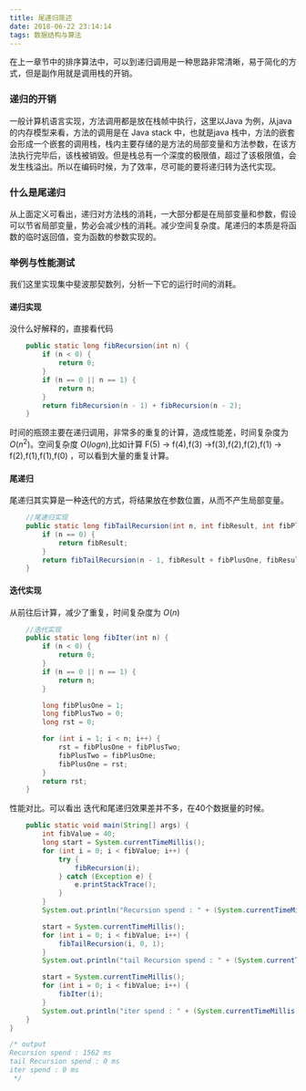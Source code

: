 ```yaml
---
title: 尾递归简述
date: 2018-06-22 23:14:14
tags: 数据结构与算法
---
```




在上一章节中的排序算法中，可以到递归调用是一种思路非常清晰，易于简化的方式，但是副作用就是调用栈的开销。<!-- more --> 

###  递归的开销

一般计算机语言实现，方法调用都是放在栈帧中执行，这里以Java 为例，从java的内存模型来看，方法的调用是在 Java stack 中，也就是java 栈中，方法的嵌套会形成一个嵌套的调用栈，栈内主要存储的是方法的局部变量和方法参数，在该方法执行完毕后，该栈被销毁。但是栈总有一个深度的极限值，超过了该极限值，会发生栈溢出。所以在编码时候，为了效率，尽可能的要将递归转为迭代实现。

### 什么是尾递归

从上面定义可看出，递归对方法栈的消耗，一大部分都是在局部变量和参数，假设可以节省局部变量，势必会减少栈的消耗。减少空间复杂度。尾递归的本质是将函数的临时返回值，变为函数的参数实现的。

### 举例与性能测试

我们这里实现集中斐波那契数列，分析一下它的运行时间的消耗。

#### 递归实现

没什么好解释的，直接看代码

```java
    public static long fibRecursion(int n) {
        if (n < 0) {
            return 0;
        }
        if (n == 0 || n == 1) {
            return n;
        }
        return fibRecursion(n - 1) + fibRecursion(n - 2);
    }
```

时间的瓶颈主要在递归调用，非常多的重复的计算，造成性能差，时间复杂度为$O(n^2)$。空间复杂度 $O(logn)$,比如计算 F(5)  -> f(4),f(3) ->f(3),f(2),f(2),f(1) -> f(2),f(1),f(1),f(0) ，可以看到大量的重复计算。

#### 尾递归

尾递归其实算是一种迭代的方式，将结果放在参数位置，从而不产生局部变量。

```java
    //尾递归实现
    public static long fibTailRecursion(int n, int fibResult, int fibPlusOne) {
        if (n == 0) {
            return fibResult;
        }
        return fibTailRecursion(n - 1, fibResult + fibPlusOne, fibResult);
    }
```

#### 迭代实现

从前往后计算，减少了重复，时间复杂度为 $O(n)$ 

```java
    //迭代实现
    public static long fibIter(int n) {
        if (n < 0) {
            return 0;
        }
        if (n == 0 || n == 1) {
            return n;
        }

        long fibPlusOne = 1;
        long fibPlusTwo = 0;
        long rst = 0;

        for (int i = 1; i < n; i++) {
            rst = fibPlusOne + fibPlusTwo;
            fibPlusTwo = fibPlusOne;
            fibPlusOne = rst;
        }
        return rst;
    }
```

性能对比。可以看出 迭代和尾递归效果差并不多，在40个数据量的时候。

```java
    public static void main(String[] args) {
        int fibValue = 40;
        long start = System.currentTimeMillis();
        for (int i = 0; i < fibValue; i++) {
            try {
                fibRecursion(i);
            } catch (Exception e) {
                e.printStackTrace();
            }
        }
        System.out.println("Recursion spend : " + (System.currentTimeMillis() - start) + " ms");

        start = System.currentTimeMillis();
        for (int i = 0; i < fibValue; i++) {
            fibTailRecursion(i, 0, 1);
        }
        System.out.println("tail Recursion spend : " + (System.currentTimeMillis() - start) + " ms");

        start = System.currentTimeMillis();
        for (int i = 0; i < fibValue; i++) {
            fibIter(i);
        }
        System.out.println("iter spend : " + (System.currentTimeMillis() - start) + " ms");
    }
}

/* output
Recursion spend : 1562 ms
tail Recursion spend : 0 ms
iter spend : 0 ms
 */
```

